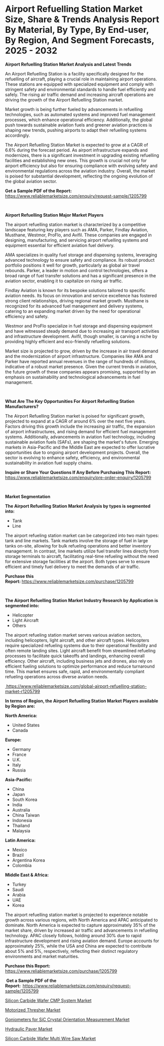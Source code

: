 <p><h1>Airport Refuelling Station Market Size, Share & Trends Analysis Report By Material, By Type, By End-user, By Region, And Segment Forecasts, 2025 - 2032</h1></p><p><strong>Airport Refuelling Station Market Analysis and Latest Trends</strong></p>
<p><p>An Airport Refuelling Station is a facility specifically designed for the refuelling of aircraft, playing a crucial role in maintaining airport operations. These stations are equipped with specialized equipment and comply with stringent safety and environmental standards to handle fuel efficiently and safely. The rising air traffic demand and increasing aircraft operations are driving the growth of the Airport Refuelling Station market.</p><p>Market growth is being further fueled by advancements in refuelling technologies, such as automated systems and improved fuel management processes, which enhance operational efficiency. Additionally, the global push towards sustainable aviation fuels and greener aviation practices is shaping new trends, pushing airports to adapt their refuelling systems accordingly.</p><p>The Airport Refuelling Station Market is expected to grow at a CAGR of 6.6% during the forecast period. As airport infrastructure expands and modernizes, there is a significant investment in upgrading existing refuelling facilities and establishing new ones. This growth is crucial not only for airport efficiency but also for ensuring compliance with evolving safety and environmental regulations across the aviation industry. Overall, the market is poised for substantial development, reflecting the ongoing evolution of the global aviation sector.</p></p>
<p><strong>Get a Sample PDF of the Report:&nbsp;</strong> <a href="https://www.reliablemarketsize.com/enquiry/request-sample/1205799?utm_campaign=1103&utm_medium=2&utm_source=Github&utm_content=ia&utm_term=12042025&utm_id=airport-refuelling-station">https://www.reliablemarketsize.com/enquiry/request-sample/1205799</a></p>
<p>&nbsp;</p>
<p><strong>Airport Refuelling Station Major Market Players</strong></p>
<p><p>The airport refuelling station market is characterized by a competitive landscape featuring key players such as AMA, Parker, Findlay Aviation, Musthane, Westmor, ProFlo, and Avifil. These companies are engaged in designing, manufacturing, and servicing airport refuelling systems and equipment essential for efficient aviation fuel delivery.</p><p>AMA specializes in quality fuel storage and dispensing systems, leveraging advanced technology to ensure safety and compliance. Its robust product portfolio positions it well for growth, particularly as global air travel rebounds. Parker, a leader in motion and control technologies, offers a broad range of fuel transfer solutions and has a significant presence in the aviation sector, enabling it to capitalize on rising air traffic.</p><p>Findlay Aviation is known for its bespoke solutions tailored to specific aviation needs. Its focus on innovation and service excellence has fostered strong client relationships, driving regional market growth. Musthane is recognized for its advanced fuel management and delivery systems, catering to an expanding market driven by the need for operational efficiency and safety.</p><p>Westmor and ProFlo specialize in fuel storage and dispensing equipment and have witnessed steady demand due to increasing air transport activities and infrastructure development. Avifil, though smaller, is carving a niche by providing highly efficient and eco-friendly refuelling solutions.</p><p>Market size is projected to grow, driven by the increase in air travel demand and the modernization of airport infrastructure. Companies like AMA and Parker have reported annual revenues in the range of hundreds of millions, indicative of a robust market presence. Given the current trends in aviation, the future growth of these companies appears promising, supported by an emphasis on sustainability and technological advancements in fuel management.</p></p>
<p>&nbsp;</p>
<p><strong>What Are The Key Opportunities For Airport Refuelling Station Manufacturers?</strong></p>
<p><p>The Airport Refuelling Station market is poised for significant growth, projected to expand at a CAGR of around 6% over the next five years. Factors driving this growth include the increasing air traffic, the expansion of airport infrastructures, and rising demand for efficient fuel management systems. Additionally, advancements in aviation fuel technology, including sustainable aviation fuels (SAFs), are shaping the market's future. Emerging markets in Asia-Pacific and the Middle East are expected to offer lucrative opportunities due to ongoing airport development projects. Overall, the sector is evolving to enhance safety, efficiency, and environmental sustainability in aviation fuel supply chains.</p></p>
<p><strong>Inquire or Share Your Questions If Any Before Purchasing This Report:</strong> <a href="https://www.reliablemarketsize.com/enquiry/pre-order-enquiry/1205799?utm_campaign=1103&utm_medium=2&utm_source=Github&utm_content=ia&utm_term=12042025&utm_id=airport-refuelling-station">https://www.reliablemarketsize.com/enquiry/pre-order-enquiry/1205799</a></p>
<p>&nbsp;</p>
<p><strong>Market Segmentation</strong></p>
<p><strong>The Airport Refuelling Station Market Analysis by types is segmented into:</strong></p>
<p><ul><li>Tank</li><li>Line</li></ul></p>
<p><p>The airport refueling station market can be categorized into two main types: tank and line markets. Tank markets involve the storage of fuel in large tanks on-site, allowing for bulk refueling operations and better inventory management. In contrast, line markets utilize fuel transfer lines directly from storage terminals to aircraft, facilitating real-time refueling without the need for extensive storage facilities at the airport. Both types serve to ensure efficient and timely fuel delivery to meet the demands of air traffic.</p></p>
<p><strong>Purchase this Report:&nbsp;</strong><a href="https://www.reliablemarketsize.com/purchase/1205799?utm_campaign=1103&utm_medium=2&utm_source=Github&utm_content=ia&utm_term=12042025&utm_id=airport-refuelling-station">https://www.reliablemarketsize.com/purchase/1205799</a></p>
<p>&nbsp;</p>
<p><strong>The Airport Refuelling Station Market Industry Research by Application is segmented into:</strong></p>
<p><ul><li>Helicopter</li><li>Light Aircraft</li><li>Others</li></ul></p>
<p><p>The airport refueling station market serves various aviation sectors, including helicopters, light aircraft, and other aircraft types. Helicopters require specialized refueling systems due to their operational flexibility and often remote landing sites. Light aircraft benefit from streamlined refueling processes to facilitate quick takeoffs and landings, enhancing overall efficiency. Other aircraft, including business jets and drones, also rely on efficient fueling solutions to optimize performance and reduce turnaround time. This market ensures safe, rapid, and environmentally compliant refueling operations across diverse aviation needs.</p></p>
<p><a href="https://www.reliablemarketsize.com/global-airport-refuelling-station-market-r1205799?utm_campaign=1103&utm_medium=2&utm_source=Github&utm_content=ia&utm_term=12042025&utm_id=airport-refuelling-station">&nbsp;https://www.reliablemarketsize.com/global-airport-refuelling-station-market-r1205799</a></p>
<p><strong>In terms of Region, the Airport Refuelling Station Market Players available by Region are:</strong></p>
<p>
    <p> <strong> North America: </strong>
        <ul>
            <li>United States</li>
            <li>Canada</li>
        </ul>
        </p> 
    <p> <strong> Europe: </strong>
        <ul>
            <li>Germany</li>
            <li>France</li>
            <li>U.K.</li>
            <li>Italy</li>
            <li>Russia</li>
        </ul>
        </p> 
    <p> <strong> Asia-Pacific: </strong>
        <ul>
            <li>China</li>
            <li>Japan</li>
            <li>South Korea</li>
            <li>India</li>
            <li>Australia</li>
            <li>China Taiwan</li>
            <li>Indonesia</li>
            <li>Thailand</li>
            <li>Malaysia</li>
        </ul>
        </p> 
    <p> <strong> Latin America: </strong>
        <ul>
            <li>Mexico</li>
            <li>Brazil</li>
            <li>Argentina Korea</li>
            <li>Colombia</li>
        </ul>
        </p> 
    <p> <strong> Middle East & Africa: </strong>
        <ul>
            <li>Turkey</li>
            <li>Saudi</li>
            <li>Arabia</li>
            <li>UAE</li>
            <li>Korea</li>
        </ul>
    </p>
    </p>
<p><p>The airport refuelling station market is projected to experience notable growth across various regions, with North America and APAC anticipated to dominate. North America is expected to capture approximately 35% of the market share, driven by increased air traffic and advancements in refuelling technology. APAC closely follows, holding around 30% due to rapid infrastructure development and rising aviation demand. Europe accounts for approximately 25%, while the USA and China are expected to contribute about 5% and 5%, respectively, reflecting their distinct regulatory environments and market maturities.</p></p>
<p><strong>Purchase this Report: </strong><a href="https://www.reliablemarketsize.com/purchase/1205799?utm_campaign=1103&utm_medium=2&utm_source=Github&utm_content=ia&utm_term=12042025&utm_id=airport-refuelling-station">https://www.reliablemarketsize.com/purchase/1205799</a></p>
<p>&nbsp;<strong>Get a Sample PDF of the Report:&nbsp;&nbsp;</strong><a href="https://www.reliablemarketsize.com/enquiry/request-sample/1205799?utm_campaign=1103&utm_medium=2&utm_source=Github&utm_content=ia&utm_term=12042025&utm_id=airport-refuelling-station">https://www.reliablemarketsize.com/enquiry/request-sample/1205799</a></p>
<p><strong></strong></p>
<p><p><a href="https://github.com/yaldotiedegq/Market-Research-Report-List-1/blob/main/silicon-carbide-wafer-cmp-system-market.md?utm_campaign=1103&utm_medium=2&utm_source=Github&utm_content=ia&utm_term=12042025&utm_id=airport-refuelling-station">Silicon Carbide Wafer CMP System Market</a></p><p><a href="https://github.com/sacmatidora/Market-Research-Report-List-1/blob/main/motorized-thresher-market.md?utm_campaign=1103&utm_medium=2&utm_source=Github&utm_content=ia&utm_term=12042025&utm_id=airport-refuelling-station">Motorized Thresher Market</a></p><p><a href="https://github.com/fahieraudau9/Market-Research-Report-List-1/blob/main/goniometers-for-sic-crystal-orientation-measurement-market.md?utm_campaign=1103&utm_medium=2&utm_source=Github&utm_content=ia&utm_term=12042025&utm_id=airport-refuelling-station">Goniometers for SiC Crystal Orientation Measurement Market</a></p><p><a href="https://github.com/zalubakoraka/Market-Research-Report-List-1/blob/main/hydraulic-paver-market.md?utm_campaign=1103&utm_medium=2&utm_source=Github&utm_content=ia&utm_term=12042025&utm_id=airport-refuelling-station">Hydraulic Paver Market</a></p><p><a href="https://github.com/shiahbuyerin/Market-Research-Report-List-1/blob/main/silicon-carbide-wafer-multi-wire-saw-market.md?utm_campaign=1103&utm_medium=2&utm_source=Github&utm_content=ia&utm_term=12042025&utm_id=airport-refuelling-station">Silicon Carbide Wafer Multi Wire Saw Market</a></p></p>